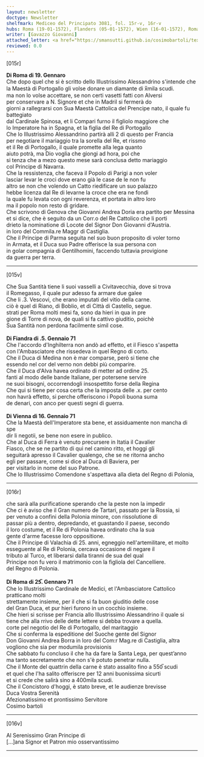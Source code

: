 ```yaml
---
layout: newsletter
doctype: Newsletter
shelfmark: Mediceo del Principato 3081, fol. 15r-v, 16r-v
hubs: Roma (19-01-1572), Flanders (05-01-1572), Wien (16-01-1572), Roma (23-01-1572)
writer: [Gavazzo Giovanni]
attached_letter: <a href="https://smansutti.github.io/cosimobartoli/texts/2981_008,2981_009/">2981_008,2981_009</a>
reviewed: 0.0
---
```


[015r]  
  
  
<strong>Di Roma di 19. Gennaro</strong>  
Che dopo quel che si è scritto dello Illustrissimo Alessandrino s'intende che  
la Maestà di Portogallo gli volse donare un diamante di x̅mila scudi.  
ma non lo volse accettare, se non certi vasetti fatti con Alversi  
per conservare a N. Signore et che in Madril si fermerà do  
giorni a rallegrarsi con Sua Maestà Cattolica del Prencipe nato, il quale fu battegiato  
dal Cardinale Spinosa, et li Compari furno il figliolo maggiore che  
lo Imperatore ha in Spagna, et la figlia del Re di Portogallo  
Che lo Illustrissimo Alessandrino partirà alli 2 di questo per Francia  
per negotiare il mariaggio tra la sorella del Re, et rissmo  
et il Re di Portogallo, il quale promette alla lega quanto  
aiuto potrà, ma Dio voglia che giongi ad hora, poi che  
si tenza che a mezo questo mese sarà conclusa detto mariaggio  
col Principe di Navarra.  
Che la ressistenza, che faceva il Popolo di Parigi a non voler  
lasciar levar le croci dove erano già le case de le non fu  
altro se non che volendo un Catto riedificare un suo palazzo  
hebbe licenza dal Re di levarne la croce che era ne fondi  
la quale fu levata con ogni reverenza, et portata in altro loro  
ma il popolo non resto di gridare.  
Che scrivono di Genova che Giovanni Andrea Doria era partito per Messina  
et si dice, che è seguito da un Corr.o del Re Cattolico che li porti  
drieto la nominatione di Locote del Signor Don Giovanni d'Austria.  
in loro del Commila.re Maggr di Castiglia.  
Che il Principe di Parma seguita nel suo buon proposito di voler torno  
in Armata, et il Duca suo Padre offerisce la sua persona con  
in golar compagnia di Gentilhomini, faccendo tuttavia provigione  
da guerra per terra.  
  
---  

[015v]  
  
  
Che Sua Santità tiene li suoi vasselli a Civitavecchia, dove si trova  
il Romegasso, il quale pur adesso fa armare due galee  
Che li .3. Vescovi, che erano imputati del vitio della carne.  
ciò è quel di Riano, di Boblio, et di Città di Castello, segue.  
strati per Roma molti mesi fa, sono da hieri in qua in pre  
gione di Torre di nova, de quali si fa cattivo giuditio, poichè  
Sua Santità non perdona facilmente simil cose.  
<br/><strong>Di Fiandra di .5. Gennaio 71</strong>  
Che l'accordo d'Inghilterra non andò ad effetto, et il Fiesco s'aspetta  
con l'Ambasciatore che rissedeva in quel Regno di corto.  
Che il Duca di Medina non è mar comparse, però si tiene che  
essendo nel cor del verno non debbi più comparire.  
Che il Duca d'Alva havea ordinato di metter ad ordine 25.  
fanti al modo delle bande Italiane, per potersene servire  
ne suoi bisogni, occorrendogli insospettito forse della Regina  
Che qui si tiene per cosa certa che la imposta delle .x. per cento  
non havrà effetto, si perche offeriscono i Popoli buona suma  
de denari, con anco per questi segni di guerra.  
<br/><strong>Di Vienna di 16. Gennaio 71</strong>  
Che la Maestà dell'Imperatore sta bene, et assiduamente non mancha di spe  
dir li negotii, se bene non esere in publico.  
Che al Duca di Ferra è venuto precursere in Itatia il Cavalier  
Fiasco, che se ne partito di qui nel camino ritto, et hoggi gli  
seguitarà apresso il Cavalier qualengo, che se ne ritorna ancho  
egli per passare, come si dice al Duca di Baviera, per  
per visitarlo in nome del suo Patrone.  
Che lo Illustrissimo Comendone s'aspettava alla dieta del Regno di Polonia,  
  
---  

[016r]  
  
  
che sarà alla purificatione sperando che la peste non la impedir  
Che ci è aviso che il Gran numero de Tartari, passato per la Rossia, si  
per venuto a confini della Polonia minore, con rissolutione di  
passar più a dentro, depredando, et guastando il paese, secondo  
il loro costume, et il Re di Polonia havea ordinato cha la sua  
gente d'arme facesse loro oppositione.  
Che il Principe di Valachia di 25. anni, egneggio nell'artemilitare, et molto  
esseguente al Re di Polonia, cercava occasione di negare il  
tributo al Turco, et liberarsi dalla tiranni de sua del qual  
Principe non fu vero il matrimonio con la figliola del Cancelliere.  
del Regno di Polonia.  
<br/><strong>Di Roma di 25̅. Gennaro 71</strong>  
Che lo Illustrissimo Cardinale de Medici, et l'Ambasciatore Cattolico pratticano molti  
strettamente insieme, per il che si fa buon giuditio delle cose  
del Gran Duca, et pur hieri furono in un cocchio insieme.  
Che hieri si scrisse per Francia allo Illustrissimo Alessandrino il quale si  
tiene che alla rrivo delle dette lettere si debba trovare a quella.  
corte pel negotio del Re di Portogallo, del maritaggio  
Che si conferma la espeditione del Suoche gente del Signor  
Don Giovanni Andrea Borra in loro del Com:r Mag.re di Castiglia, altra  
vogliono che sia per modumila provisionis  
Che sabbato fu concluso il che ha da fare la Santa Lega, per quest’anno  
ma tanto secretamente che non s'è potuto penetrar nulla.  
Che il Monte del quattrin della carne è stato assalito fino a 550̅ scudi  
et quel che l'ha salito offeriscre per 12 anni buonissima sicurti  
et si crede che salirà sino a 400mila scudi.  
Che il Concistoro d'hoggi, è stato breve, et le audienze brevisse  
Duca Vostra Serenità  
Afezionatissimo et prontissimo Servitore  
Cosimo bartoli  
  
---  

[016v]  
  
  
Al Serenissimo Gran Principe di  
[...]ana Signor et Patron mio osservantissimo  
  
---  

